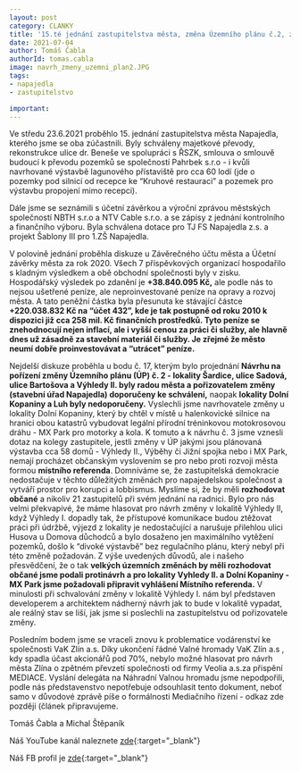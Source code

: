 ```yaml
---
layout: post
category: CLANKY
title: '15.té jednání zastupitelstva města, změna Územního plánu č.2, závěrečný účet města za rok 2020'
date: 2021-07-04
author: Tomáš Čabla
authorId: tomas.cabla
image: navrh_zmeny_uzemni_plan2.JPG
tags: 
- napajedla 
- zastupitelstvo

important: 
---
```

Ve středu 23.6.2021 proběhlo 15. jednání zastupitelstva města Napajedla, kterého jsme se oba zúčastnili. Byly schváleny majetkové převody, rekonstrukce ulice dr. Beneše ve spolupráci s ŘSZK, smlouva o smlouvě budoucí k převodu pozemků se společností Pahrbek s.r.o - i kvůli navrhované výstavbě lagunového přístaviště pro cca 60 lodí (jde o pozemky pod silnicí od recepce ke “Kruhové restauraci” a pozemek pro výstavbu propojení mimo recepci). 

Dále jsme se seznámili s účetní závěrkou a výroční zprávou městských společností NBTH s.r.o a NTV Cable s.r.o. a se zápisy z jednání kontrolního a finančního výboru. Byla schválena dotace pro TJ FS Napajedla z.s. a projekt Šablony III pro 1.ZŠ Napajedla.

V polovině jednání proběhla diskuze u Závěrečného účtu města a Účetní závěrky města za rok 2020. Všech 7 příspěvkových organizací hospodařilo s kladným výsledkem a obě obchodní společnosti byly v zisku. Hospodářský výsledek po zdanění je **+38.840.095 Kč,** ale podle nás to nejsou ušetřené peníze, ale neproinvestované peníze na opravy a rozvoj města. A tato peněžní částka byla přesunuta ke stávající částce **+220.038.832 Kč na “účet 432”, kde je tak postupně od roku 2010 k dispozici již cca 258 mil. Kč finančních prostředků. Tyto peníze se znehodnocují nejen inflací, ale i vyšší cenou za práci či služby, ale hlavně dnes už zásadně za stavební materiál či služby. Je zřejmé že město neumí dobře proinvestovávat a “utrácet” peníze.**


Nejdelší diskuze proběhla u bodu č. 17, kterým bylo projednání **Návrhu na pořízení změny Územního plánu (ÚP) č. 2  - lokality Šardice, ulice Sadová, ulice Bartošova a Výhledy II. byly radou města a pořizovatelem změny (stavební úřad Napajedla) doporučeny ke schválení,** naopak **lokality Dolní Kopaniny a Luh byly nedoporučeny.**  Vyslechli jsme navrhovatele změny u lokality Dolní Kopaniny, který by chtěl v místě u halenkovické silnice na hranici obou katastrů vybudovat legální přírodní tréninkovou motokrosovou dráhu - MX Park pro motorky a kola. K tomuto a k návrhu č. 3 jsme vznesli dotaz na kolegy zastupitele, jestli změny v ÚP jakými jsou plánovaná výstavba cca 58 domů - Výhledy II., Výběhy či Jižní spojka nebo i MX Park, nemají procházet občanským vyslovením se pro nebo proti rozvoji města formou **místního referenda**. Domníváme se, že zastupitelská demokracie nedostačuje v těchto důležitých změnách pro napajedelskou společnost a vytváří prostor pro korupci a lobbismus. Myslíme si, že by měli **rozhodovat občané** a nikoliv 21 zastupitelů při svém jednání na radnici. Bylo pro nás velmi překvapivé, že máme hlasovat pro návrh změny v lokalitě Výhledy II, když Výhledy I. dopadly tak, že přístupové komunikace budou ztěžovat práci při údržbě, výjezd z lokality je nedostačující a narušuje přilehlou ulici Husova u Domova důchodců a bylo dosaženo jen maximálního vytěžení pozemků, došlo k “divoké výstavbě” bez regulačního plánu, který nebyl při této změně požadován. Z výše uvedených důvodů, ale i našeho přesvědčení, že o tak **velkých územních změnách by měli rozhodovat občané jsme podali protinávrh a pro lokality Vyhledy II. a Dolní Kopaniny - MX Park jsme požadovali připravit vyhlášení Místního referenda.** V minulosti při schvalování změny v lokalitě Výhledy I. nám byl představen developerem a architektem nádherný návrh jak to bude v lokalitě vypadat, ale reálný stav se liší, jak jsme si poslechli na zastupitelstvu od pořizovatele změny.

Posledním bodem jsme se vraceli znovu k problematice vodárenství ke společnosti VaK Zlín a.s. Díky ukončení řádné Valné hromady VaK Zlín a.s , kdy spadla účast akcionářů pod 70%, nebylo možné hlasovat pro návrh města Zlína o zpětném převzetí společnosti od firmy Veolia a.s.za přispění MEDIACE. Vyslání delegáta na Náhradní Valnou hromadu jsme nepodpořili, podle nás představenstvo nepotřebuje odsouhlasit tento dokument, neboť samo v důvodové zprávě píše o formálnosti Mediačního řízení - odkaz zde později (článek připravujeme.

Tomáš Čabla a Michal Štěpaník






Náš YouTube kanál naleznete [zde](https://www.youtube.com/channel/UCgoN2Mo3r-xe0iO6N5HRWHA){:target="_blank"}

Náš FB profil je [zde](https://www.facebook.com/piratinapa){:target="_blank"}

